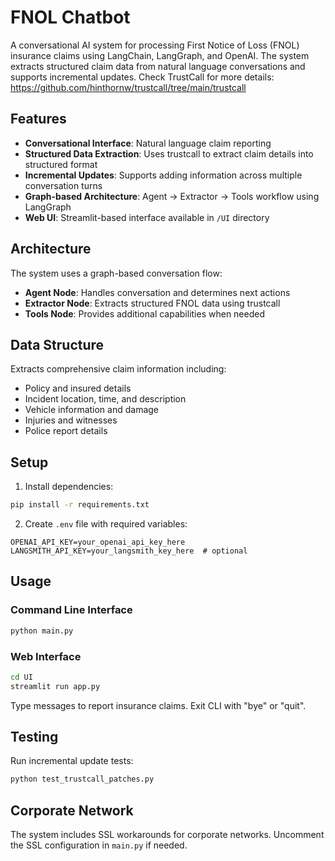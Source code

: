 # FNOL Chatbot

A conversational AI system for processing First Notice of Loss (FNOL) insurance claims using LangChain, LangGraph, and OpenAI. The system extracts structured claim data from natural language conversations and supports incremental updates.
Check TrustCall for more details: https://github.com/hinthornw/trustcall/tree/main/trustcall

## Features

- **Conversational Interface**: Natural language claim reporting
- **Structured Data Extraction**: Uses trustcall to extract claim details into structured format
- **Incremental Updates**: Supports adding information across multiple conversation turns
- **Graph-based Architecture**: Agent → Extractor → Tools workflow using LangGraph
- **Web UI**: Streamlit-based interface available in `/UI` directory

## Architecture

The system uses a graph-based conversation flow:
- **Agent Node**: Handles conversation and determines next actions
- **Extractor Node**: Extracts structured FNOL data using trustcall
- **Tools Node**: Provides additional capabilities when needed

## Data Structure

Extracts comprehensive claim information including:
- Policy and insured details
- Incident location, time, and description  
- Vehicle information and damage
- Injuries and witnesses
- Police report details

## Setup

1. Install dependencies:
```bash
pip install -r requirements.txt
```

2. Create `.env` file with required variables:
```
OPENAI_API_KEY=your_openai_api_key_here
LANGSMITH_API_KEY=your_langsmith_key_here  # optional
```

## Usage

### Command Line Interface
```bash
python main.py
```

### Web Interface
```bash
cd UI
streamlit run app.py
```

Type messages to report insurance claims. Exit CLI with "bye" or "quit".

## Testing

Run incremental update tests:
```bash
python test_trustcall_patches.py
```

## Corporate Network

The system includes SSL workarounds for corporate networks. Uncomment the SSL configuration in `main.py` if needed. 
